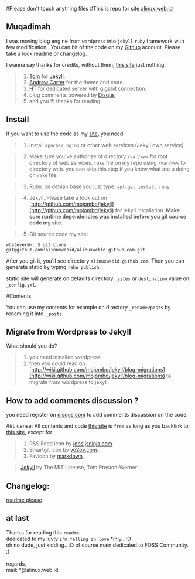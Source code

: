 
#Please don't touch anything files
#This is repo for site [alinux.web.id](http://alinux.web.id)

## Muqadimah

I was moving blog engine from `wordpress` into `jekyll` `ruby` framework with few modification.. You can bit of the code on my [Github](http://github.com/alinuxwebid/) account. Please take a look readme or changelog.

I wanna say thanks for credits, without them, <a href="http://alinux.web.id" target="_new">this site</a> just nothing.

> 1. [Tom](http://tom.preston-werner.com) for [Jekyll](http://jekyllrb.com).
> 2. [Andrew Carter](http://ascarter.net) for the theme and code.
> 3. [HT](http://hax.tor.hu) for dedicated server with gigabit connection.
> 4. blog comments powered by <a href="http://disqus.com" class="dsq-brlink">Disqus</a>
> 5. and you !!! thanks for reading ..


## Install

If you want to use the code as my [site](http://alinux.web.id), you need:


> 1. Install `apache2`, `nginx` or other web services (Jekyll own service)

> 2. Make sure you've authorize of directory `/var/www` for root directory of web services. `rake` file on my repo using `/var/www` for directory web. you can skip this step if you know what are u doing on `rake` file.

> 3. Ruby. 
on debian base you just type: `apt-get install ruby`

> 4. Jekyll. 
Please take a look out on [http://github.com/mojombo/jekyll](http://github.com/mojombo/jekyll) for jekyll installation. **Make sure runtime dependencies was installed before you git source code my site.**

> 5. Git source code my site:

`whatever@~: $ git clone git@github.com:alinuxwebid/alinuxwebid.github.com.git`

After you git it, you'll see directory `alinuxwebid.github.com`. Then you can generate static by typing `rake publish`.

static site will generate on defaults directory `_sites` or `destination` value on `_config.yml`.


#Contents

You can use my contents for example on directory `_rename2posts` by renaming it into` _posts`.



## Migrate from Wordpress to Jekyll
What should you do?

> 1. you need installed wordpress.
> 2. then you could read on [http://wiki.github.com/mojombo/jekyll/blog-migrations](http://wiki.github.com/mojombo/jekyll/blog-migrations) to migrate from wordpress to jekyll.


## How to add comments discussion ?
you need register on [disqus.com](http://disqus.com) to add comments discussion on the code.


##License:
All contents and code <a href="http://alinux.web.id" target="_new">this site</a> is `free` as long as you backlink to <a href="http://alinux.web.id">this site</a>, except for:
> 1. RSS Feed icon by [jobs.jsninja.com](http://jobs.jsninja.com).
> 2. Smartgit icon by [vo2ov.com](http://vo2ov.com).
> 3. Favicon by [markdown](http://daringfireball.net/projects/markdown/).

> [Jekyll](http://github.com/mojombo/jekyll) by The MIT License, Tom Preston-Werner

## Changelog:

[readme please](http://github.com/alinuxwebid/alinuxwebid.github.com/blob/master/CHANGELOG.markdown)


## at last

Thanks for reading this `readme`.<br/>
dedicated to my luvly `i'm falling in love` *ihiy.. :D<br/>
oh no dude, just kidding.. :D of course main dedicated to FOSS Community. ;)<br/>
<br/>
regards,<br/>
mail: *@alinux.web.id<br/>

